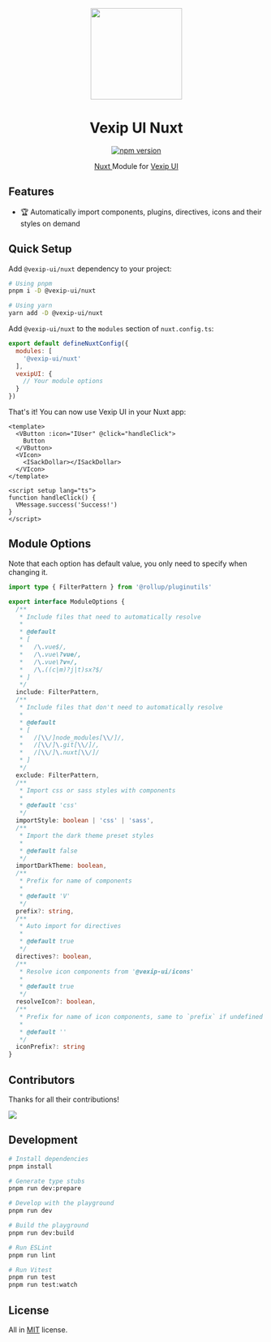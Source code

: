 <p align="center">
  <a href="https://www.vexipui.com/" target="_blank" rel="noopener noreferrer">
    <img src="https://www.vexipui.com/vexip-ui.svg" width="180" style="width: 180px;" />
  </a>
</p>

<h1 align="center">Vexip UI Nuxt</h1>

<p align="center">
  <a href="https://www.npmjs.com/package/@vexip-ui/nuxt" target="_blank">
    <img src="https://img.shields.io/github/package-json/v/vexip-ui/nuxt" alt="npm version"/>
  </a>
</p>

<p align="center">
  <a href="https://nuxt.com/" target="_blank" rel="noopener noreferrer">
    Nuxt
  </a>
  Module for
  <a href="https://www.vexipui.com/" target="_blank" rel="noopener noreferrer">
    Vexip UI
  </a>
</p>

## Features

- 🏆 Automatically import components, plugins, directives, icons and their styles on demand

## Quick Setup

Add `@vexip-ui/nuxt` dependency to your project:

```sh
# Using pnpm
pnpm i -D @vexip-ui/nuxt

# Using yarn
yarn add -D @vexip-ui/nuxt
```

Add `@vexip-ui/nuxt` to the `modules` section of `nuxt.config.ts`:

```js
export default defineNuxtConfig({
  modules: [
    '@vexip-ui/nuxt'
  ],
  vexipUI: {
    // Your module options
  }
})
```

That's it! You can now use Vexip UI in your Nuxt app:

```vue
<template>
  <VButton :icon="IUser" @click="handleClick">
    Button
  </VButton>
  <VIcon>
    <ISackDollar></ISackDollar>
  </VIcon>
</template>

<script setup lang="ts">
function handleClick() {
  VMessage.success('Success!')
}
</script>
```

## Module Options

Note that each option has default value, you only need to specify when changing it.

```ts
import type { FilterPattern } from '@rollup/pluginutils'

export interface ModuleOptions {
  /**
   * Include files that need to automatically resolve
   *
   * @default
   * [
   *   /\.vue$/,
   *   /\.vue\?vue/,
   *   /\.vue\?v=/,
   *   /\.((c|m)?j|t)sx?$/
   * ]
   */
  include: FilterPattern,
  /**
   * Include files that don't need to automatically resolve
   *
   * @default
   * [
   *   /[\\/]node_modules[\\/]/,
   *   /[\\/]\.git[\\/]/,
   *   /[\\/]\.nuxt[\\/]/
   * ]
   */
  exclude: FilterPattern,
  /**
   * Import css or sass styles with components
   *
   * @default 'css'
   */
  importStyle: boolean | 'css' | 'sass',
  /**
   * Import the dark theme preset styles
   *
   * @default false
   */
  importDarkTheme: boolean,
  /**
   * Prefix for name of components
   *
   * @default 'V'
   */
  prefix?: string,
  /**
   * Auto import for directives
   *
   * @default true
   */
  directives?: boolean,
  /**
   * Resolve icon components from '@vexip-ui/icons'
   *
   * @default true
   */
  resolveIcon?: boolean,
  /**
   * Prefix for name of icon components, same to `prefix` if undefined or null
   *
   * @default ''
   */
  iconPrefix?: string
}
```

## Contributors

Thanks for all their contributions!

<a href="https://github.com/vexip-ui/nuxt/graphs/contributors">
  <img src="https://contrib.rocks/image?repo=vexip-ui/nuxt" />
</a>

## Development

```sh
# Install dependencies
pnpm install

# Generate type stubs
pnpm run dev:prepare

# Develop with the playground
pnpm run dev

# Build the playground
pnpm run dev:build

# Run ESLint
pnpm run lint

# Run Vitest
pnpm run test
pnpm run test:watch
```

## License

All in [MIT](./LICENSE.md) license.
